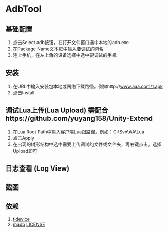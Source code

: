 # AdbTool

## 基础配置

1. 点击Select adb按钮，在打开文件窗口选中本地的adb.exe
2. 在Package Name文本框中输入要调试的包名
3. 连上手机，在左上角的设备选择中选中要调试的手机

## 安装

1. 在URL中输入安装包本地或网络下载路径。例如http://www.aaa.com/1.apk
2. 点击Install

## 调试Lua上传(Lua Upload) 需配合https://github.com/yuyang158/Unity-Extend

1. 在Lua Root Path中输入客户端Lua跟路径。例如：C:\Svn\AA\Lua
2. 点击Apply
3. 在出现的树形结构中选中需要上传调试的文件或文件夹，再右键点击。选择Upload即可

## 日志查看 (Log View)

## 截图

## 依赖
1. [tidevice](https://github.com/alibaba/taobao-iphone-device)
2. [madb](https://github.com/quamotion/madb) [LICENSE](https://github.com/quamotion/madb/blob/master/LICENSE)
